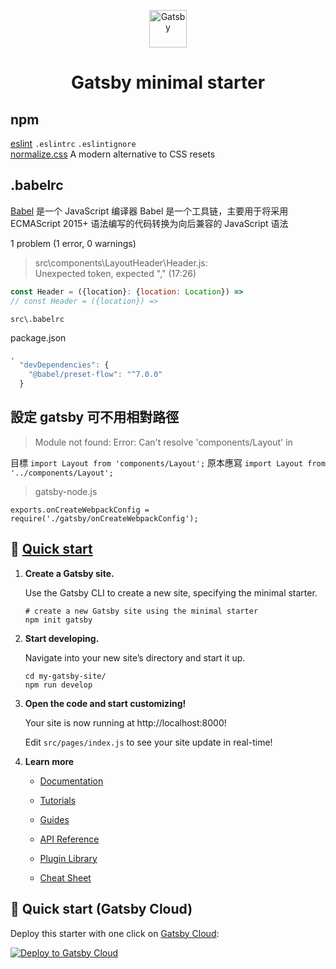 <p align="center">
  <a href="https://www.gatsbyjs.com/?utm_source=starter&utm_medium=readme&utm_campaign=minimal-starter">
    <img alt="Gatsby" src="https://www.gatsbyjs.com/Gatsby-Monogram.svg" width="60" />
  </a>
</p>
<h1 align="center">
  Gatsby minimal starter
</h1>

## npm

[eslint](https://www.npmjs.com/package/eslint) `.eslintrc` `.eslintignore`  
[normalize.css](https://github.com/necolas/normalize.css/) A modern alternative to CSS resets  

## .babelrc

[Babel](https://www.babeljs.cn/docs/) 是一个 JavaScript 编译器
Babel 是一个工具链，主要用于将采用 ECMAScript 2015+ 语法编写的代码转换为向后兼容的 JavaScript 语法

 1 problem (1 error, 0 warnings)
> src\components\LayoutHeader\Header.js:  
Unexpected token, expected "," (17:26)

```js
const Header = ({location}: {location: Location}) =>
// const Header = ({location}) =>
```

`src\.babelrc`

package.json

```js
,
  "devDependencies": {
    "@babel/preset-flow": "^7.0.0"
  }
```

## 設定 gatsby 可不用相對路徑

> Module not found: Error: Can't resolve  'components/Layout' in 

目標 `import Layout from 'components/Layout';`
原本應寫 `import Layout from '../components/Layout';`

> gatsby-node.js  

`exports.onCreateWebpackConfig = require('./gatsby/onCreateWebpackConfig');`

## 🚀 [Quick start](https://www.gatsbyjs.com/docs/quick-start/)

1.  **Create a Gatsby site.**

    Use the Gatsby CLI to create a new site, specifying the minimal starter.

    ```shell
    # create a new Gatsby site using the minimal starter
    npm init gatsby
    ```

2.  **Start developing.**

    Navigate into your new site’s directory and start it up.

    ```shell
    cd my-gatsby-site/
    npm run develop
    ```

3.  **Open the code and start customizing!**

    Your site is now running at http://localhost:8000!

    Edit `src/pages/index.js` to see your site update in real-time!

4.  **Learn more**

    - [Documentation](https://www.gatsbyjs.com/docs/?utm_source=starter&utm_medium=readme&utm_campaign=minimal-starter)

    - [Tutorials](https://www.gatsbyjs.com/tutorial/?utm_source=starter&utm_medium=readme&utm_campaign=minimal-starter)

    - [Guides](https://www.gatsbyjs.com/tutorial/?utm_source=starter&utm_medium=readme&utm_campaign=minimal-starter)

    - [API Reference](https://www.gatsbyjs.com/docs/api-reference/?utm_source=starter&utm_medium=readme&utm_campaign=minimal-starter)

    - [Plugin Library](https://www.gatsbyjs.com/plugins?utm_source=starter&utm_medium=readme&utm_campaign=minimal-starter)

    - [Cheat Sheet](https://www.gatsbyjs.com/docs/cheat-sheet/?utm_source=starter&utm_medium=readme&utm_campaign=minimal-starter)

## 🚀 Quick start (Gatsby Cloud)

Deploy this starter with one click on [Gatsby Cloud](https://www.gatsbyjs.com/cloud/):

[<img src="https://www.gatsbyjs.com/deploynow.svg" alt="Deploy to Gatsby Cloud">](https://www.gatsbyjs.com/dashboard/deploynow?url=https://github.com/gatsbyjs/gatsby-starter-minimal)
